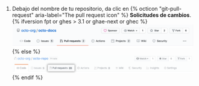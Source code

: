 1. Debajo del nombre de tu repositorio, da clic en
{% octicon "git-pull-request" aria-label="The pull request icon" %} **Solicitudes de cambios**.
    {% ifversion fpt or ghes > 3.1 or ghae-next or ghec %}
    ![Selección de la pestaña de propuestas y solicitudes de extracción](/assets/images/help/repository/repo-tabs-pull-requests.png){% else %}
 ![Issues tab](/assets/images/enterprise/3.1/help/repository/repo-tabs-pull-requests.png){% endif %}
